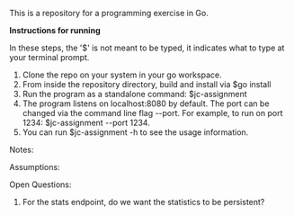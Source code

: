 This is a repository for a programming exercise in Go.


**Instructions for running**

In these steps, the '$' is not meant to be typed, it indicates what to type at
your terminal prompt.

1. Clone the repo on your system in your go workspace.
2. From inside the repository directory, build and install via $go install
3. Run the program as a standalone command: $jc-assignment
4. The program listens on localhost:8080 by default. The port can be changed
   via the command line flag --port.
   For example, to run on port 1234: $jc-assignment --port 1234.
5. You can run $jc-assignment -h to see the usage information.

Notes:



Assumptions:


Open Questions:
1. For the stats endpoint, do we want the statistics to be persistent?



